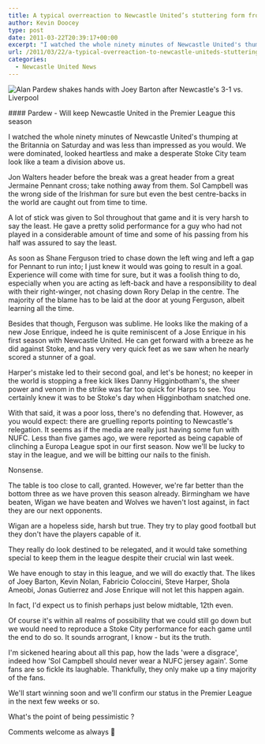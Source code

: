 ```yaml
---
title: A typical overreaction to Newcastle United’s stuttering form from the majority
author: Kevin Doocey
type: post
date: 2011-03-22T20:39:17+00:00
excerpt: "I watched the whole ninety minutes of Newcastle United's thumping at the Britannia on Saturday and was less than impressed as you.."
url: /2011/03/22/a-typical-overreaction-to-newcastle-uniteds-stuttering-form-from-the-majority/
categories:
  - Newcastle United News
---
```


![Alan Pardew shakes hands with Joey Barton after Newcastle's 3-1 vs. Liverpool](https://www.tynetime.com/wp-content/uploads/2011/03/Alan-Pardew-Joey-Barton.jpg "Alan_Pardew_Joey_Barton")

#### Pardew - Will keep Newcastle United in the Premier League this season

I watched the whole ninety minutes of Newcastle United's thumping at the Britannia on Saturday and was less than impressed as you would. We were dominated, looked heartless and make a desperate Stoke City team look like a team a division above us.

Jon Walters header before the break was a great header from a great Jermaine Pennant cross; take nothing away from them. Sol Campbell was  the wrong side of the Irishman for sure but even the best centre-backs in the world are caught out from time to time.

A lot of stick was given to Sol throughout that game and it is very harsh to say the least. He gave a pretty solid performance for a guy who had not played in a considerable amount of time and some of his passing from his half was assured to say the least.

As soon as Shane Ferguson tried to chase down the left wing and left a gap for Pennant to run into; I just knew it would was going to result in a goal. Experience will come with time for sure, but it was a foolish thing to do, especially when you are acting as left-back and have a responsibility to deal with their right-winger, not chasing down Rory Delap in the centre. The majority of the blame has to be laid at the door at young Ferguson, albeit learning all the time.

Besides that though, Ferguson was sublime. He looks like the making of a new Jose Enrique, indeed he is quite reminiscent of a Jose Enrique in his first season with Newcastle United. He can get forward with a breeze as he did against Stoke, and has very very quick feet as we saw when he nearly scored a stunner of a goal.

Harper's mistake led to their second goal, and let's be honest; no keeper in the world is stopping a free kick likes Danny Higginbotham's, the sheer power and venom in the strike was far too quick for Harps to see. You certainly knew it was to be Stoke's day when Higginbotham snatched one.

With that said, it was a poor loss, there's no defending that. However, as you would expect: there are gruelling reports pointing to Newcastle's relegation. It seems as if the media are really just having some fun with NUFC. Less than five games ago, we were reported as being capable of clinching a Europa League spot in our first season. Now we'll be lucky to stay in the league, and we will be bitting our nails to the finish.

Nonsense.

The table is too close to call, granted. However, we're far better than the bottom three as we have proven this season already. Birmingham we have beaten, Wigan we have beaten and Wolves we haven't lost against, in fact they are our next opponents.

Wigan are a hopeless side, harsh but true. They try to play good football but they don't have the players capable of it.

They really do look destined to be relegated, and it would take something special to keep them in the league despite their crucial win last week.

We have enough to stay in this league, and we will do exactly that. The likes of Joey Barton, Kevin Nolan, Fabricio Coloccini, Steve Harper, Shola Ameobi, Jonas Gutierrez and Jose Enrique will not let this happen again.

In fact, I'd expect us to finish perhaps just below midtable, 12th even.

Of course it's within all realms of possibility that we could still go down but we would need to reproduce a Stoke City performance for each game until the end to do so. It sounds arrogrant, I know - but its the truth.

I'm sickened hearing about all this pap, how the lads 'were a disgrace', indeed how 'Sol Campbell should never wear a NUFC jersey again'. Some fans are so fickle its laughable. Thankfully, they only make up a tiny majority of the fans.

We'll start winning soon and we'll confirm our status in the Premier League in the next few weeks or so.

What's the point of being pessimistic ?

Comments welcome as always 🙂
